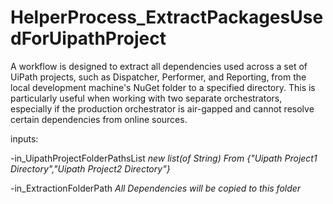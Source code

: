 # HelperProcess_ExtractPackagesUsedForUipathProject

A workflow is designed to extract all dependencies used across a set of UiPath projects, such as Dispatcher, Performer, and Reporting, from the local development machine's NuGet folder to a specified directory. 
This is particularly useful when working with two separate orchestrators, especially if the production orchestrator is air-gapped and cannot resolve certain dependencies from online sources.

inputs:  

-in_UipathProjectFolderPathsList *new list(of String) From {"Uipath Project1 Directory","Uipath Project2 Directory"}*


-in_ExtractionFolderPath *All Dependencies will be copied to this folder*
